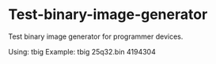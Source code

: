 # Test-binary-image-generator
Test binary image generator for programmer devices.

Using: tbig <File name> <File size>
Example: tbig 25q32.bin 4194304

